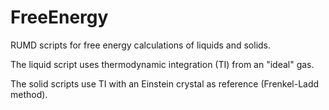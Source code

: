 # FreeEnergy
RUMD scripts for free energy calculations of liquids and solids. 

The liquid script uses thermodynamic integration (TI) from an "ideal" gas. 

The solid scripts use TI with an Einstein crystal as reference (Frenkel-Ladd method).
